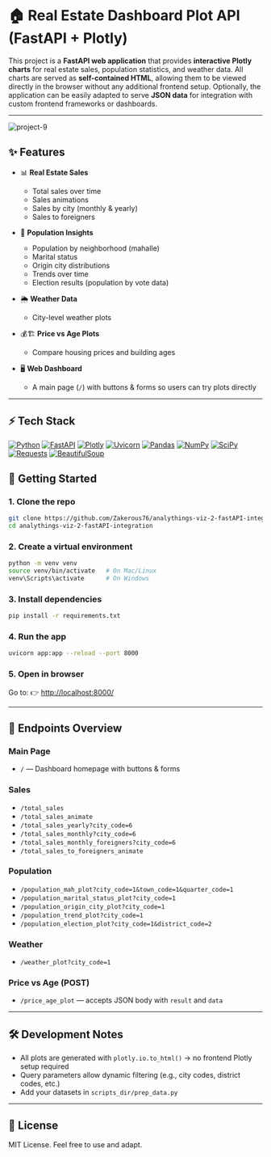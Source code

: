 
# 🏠 Real Estate Dashboard Plot API (FastAPI + Plotly)

This project is a **FastAPI web application** that provides **interactive Plotly charts** for real estate sales, population statistics, and weather data.
All charts are served as **self-contained HTML**, allowing them to be viewed directly in the browser without any additional frontend setup.
Optionally, the application can be easily adapted to serve **JSON data** for integration with custom frontend frameworks or dashboards.

---

![project-9](https://github.com/user-attachments/assets/f4144d0e-2758-453d-8965-bc87f0a3fc57)


## ✨ Features

* 📊 **Real Estate Sales**

  * Total sales over time
  * Sales animations
  * Sales by city (monthly & yearly)
  * Sales to foreigners

* 👥 **Population Insights**

  * Population by neighborhood (mahalle)
  * Marital status
  * Origin city distributions
  * Trends over time
  * Election results (population by vote data)

* 🌦️ **Weather Data**

  * City-level weather plots

* 💰🏗️ **Price vs Age Plots**

  * Compare housing prices and building ages

* 🖥️ **Web Dashboard**

  * A main page (`/`) with buttons & forms so users can try plots directly

---

## ⚡ Tech Stack

[![Python](https://img.shields.io/badge/Python-3776AB?style=for-the-badge\&logo=python\&logoColor=white)](https://www.python.org/)
[![FastAPI](https://img.shields.io/badge/FastAPI-009688?style=for-the-badge\&logo=fastapi\&logoColor=white)](https://fastapi.tiangolo.com/)
[![Plotly](https://img.shields.io/badge/Plotly-3F4F75?style=for-the-badge\&logo=plotly\&logoColor=white)](https://plotly.com/python/)
[![Uvicorn](https://img.shields.io/badge/Uvicorn-262261?style=for-the-badge\&logo=uvicorn\&logoColor=white)](https://www.uvicorn.org/)
[![Pandas](https://img.shields.io/badge/Pandas-150458?style=for-the-badge\&logo=pandas\&logoColor=white)](https://pandas.pydata.org/)
[![NumPy](https://img.shields.io/badge/NumPy-013243?style=for-the-badge\&logo=numpy\&logoColor=white)](https://numpy.org/) [![SciPy](https://img.shields.io/badge/SciPy-8CA0D7?style=for-the-badge&logo=scipy&logoColor=white)](https://www.scipy.org/) [![Requests](https://img.shields.io/badge/Requests-008ABC?style=for-the-badge&logo=requests&logoColor=white)](https://docs.python-requests.org/) [![BeautifulSoup](https://img.shields.io/badge/BeautifulSoup-FF9900?style=for-the-badge&logo=beautifulsoup&logoColor=white)](https://www.crummy.com/software/BeautifulSoup/)



## 🚀 Getting Started

### 1. Clone the repo

```bash
git clone https://github.com/Zakerous76/analythings-viz-2-fastAPI-integration.git
cd analythings-viz-2-fastAPI-integration
```

### 2. Create a virtual environment

```bash
python -m venv venv
source venv/bin/activate   # On Mac/Linux
venv\Scripts\activate      # On Windows
```

### 3. Install dependencies

```bash
pip install -r requirements.txt
```

### 4. Run the app

```bash
uvicorn app:app --reload --port 8000
```

### 5. Open in browser

Go to:
👉 [http://localhost:8000/](http://localhost:8000/)

---

## 🔗 Endpoints Overview

### Main Page

* `/` — Dashboard homepage with buttons & forms

### Sales

* `/total_sales`
* `/total_sales_animate`
* `/total_sales_yearly?city_code=6`
* `/total_sales_monthly?city_code=6`
* `/total_sales_monthly_foreigners?city_code=6`
* `/total_sales_to_foreigners_animate`

### Population

* `/population_mah_plot?city_code=1&town_code=1&quarter_code=1`
* `/population_marital_status_plot?city_code=1`
* `/population_origin_city_plot?city_code=1`
* `/population_trend_plot?city_code=1`
* `/population_election_plot?city_code=1&district_code=2`

### Weather

* `/weather_plot?city_code=1`

### Price vs Age (POST)

* `/price_age_plot` — accepts JSON body with `result` and `data`

---

## 🛠️ Development Notes

* All plots are generated with `plotly.io.to_html()` → no frontend Plotly setup required
* Query parameters allow dynamic filtering (e.g., city codes, district codes, etc.)
* Add your datasets in `scripts_dir/prep_data.py`

---

## 📜 License

MIT License. Feel free to use and adapt.


